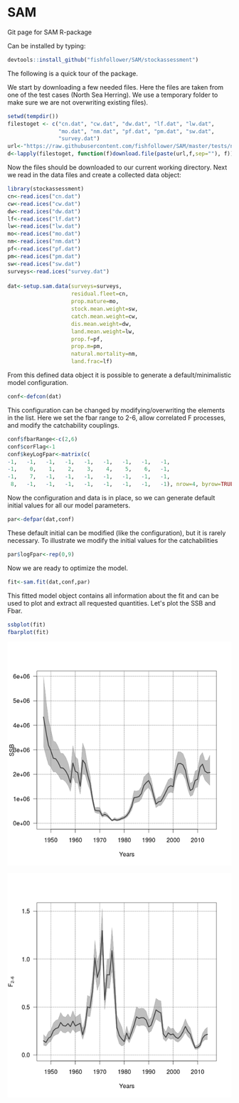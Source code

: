 # SAM
Git page for SAM R-package

Can be installed by typing: 

```R
devtools::install_github("fishfollower/SAM/stockassessment")
```

The following is a quick tour of the package. 

We start by downloading a few needed files. Here the files are taken from one of the test cases (North Sea Herring). We use a temporary folder to make sure we are not overwriting existing files). 

```R
setwd(tempdir())
filestoget <- c("cn.dat", "cw.dat", "dw.dat", "lf.dat", "lw.dat", 
                "mo.dat", "nm.dat", "pf.dat", "pm.dat", "sw.dat", 
                "survey.dat")
url<-"https://raw.githubusercontent.com/fishfollower/SAM/master/tests/nsher/"
d<-lapply(filestoget, function(f)download.file(paste(url,f,sep=""), f))
```
Now the files should be downloaded to our current working directory. Next we read in the data files and create a collected data object: 

```R
library(stockassessment)
cn<-read.ices("cn.dat")
cw<-read.ices("cw.dat")
dw<-read.ices("dw.dat")
lf<-read.ices("lf.dat")
lw<-read.ices("lw.dat")
mo<-read.ices("mo.dat")
nm<-read.ices("nm.dat")
pf<-read.ices("pf.dat")
pm<-read.ices("pm.dat")
sw<-read.ices("sw.dat")
surveys<-read.ices("survey.dat")

dat<-setup.sam.data(surveys=surveys,
                    residual.fleet=cn, 
                    prop.mature=mo, 
                    stock.mean.weight=sw, 
                    catch.mean.weight=cw, 
                    dis.mean.weight=dw, 
                    land.mean.weight=lw,
                    prop.f=pf, 
                    prop.m=pm, 
                    natural.mortality=nm, 
                    land.frac=lf)
```

From this defined data object it is possible to generate a default/minimalistic model configuration.

```R
conf<-defcon(dat)
```

This configuration can be changed by modifying/overwriting the elements in the list. Here we set the fbar range to 2-6, allow correlated F processes, and modify the catchability couplings. 

```R
conf$fbarRange<-c(2,6)
conf$corFlag<-1
conf$keyLogFpar<-matrix(c(
-1,   -1,   -1,   -1,   -1,   -1,   -1,   -1,   -1,
-1,    0,    1,    2,    3,    4,    5,    6,   -1,
-1,    7,   -1,   -1,   -1,   -1,   -1,   -1,   -1,
 8,   -1,   -1,   -1,   -1,   -1,   -1,   -1,   -1), nrow=4, byrow=TRUE)
``` 

Now the configuration and data is in place, so we can generate default initial values for all our model parameters. 

```R
par<-defpar(dat,conf)
```

These default initial can be modified (like the configuration), but it is rarely necessary. To illustrate we modify the initial values for the catchabilities

```R
par$logFpar<-rep(0,9)
```

Now we are ready to optimize the model.

```R
fit<-sam.fit(dat,conf,par) 
```

This fitted model object contains all information about the fit and can be used to plot and extract all requested quantities. Let's plot the SSB and Fbar.  

```R
ssbplot(fit)
fbarplot(fit)
```

![text](figs/ssb.png?raw=true#center)

![test](figs/fbar.png?raw=true)

